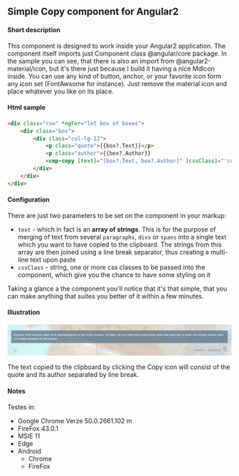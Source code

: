 ## Simple Copy component for Angular2

#### Short description
This component is designed to work inside your Angular2 application. The component itself imports just Component class @angular/core package. In the sample you can see, that there is also
an import from @angular2-material/icon, but it's there just because I build it having a nice MdIcon inside. You can use any kind of button, anchor, or your favorite
icon form any icon set (FontAwsome for instance). Just remove the material icon and place whatever you like on its place.

#### Html sample

````html
<div class="row" *ngFor="let box of boxes">
    <div class="box">
        <div class="col-lg-12">
            <p class="quote">{{box?.Text}}</p>
            <p class="author">{{box?.Author}}
            <cmp-copy [text]="[box?.Text, box?.Author]" [cssClass]="'copy-quote'"></cmp-copy></p>
        </div>
    </div>
</div>
````

#### Configuration
There are just two parameters to be set on the component in your markup:
* `text` - which in fact is an **array of strings**. This is for the purpose of merging of text from several `paragraphs`, `divs` or `spans` into a single
text which you want to have copied to the clipboard. The strings from this array are then joined using a line break separator, thus creating
a multi-line text upon paste
* `cssClass` - string, one or more css classes to be passed into the component, which give you the chance to have some styling on it

Taking a glance a the component you'll notice that it's that simple, that you can make anything that suites you better of it within a few minutes.

#### Illustration
![copy-component](img/illustration.jpg)

The text copied to the clipboard by clicking the Copy icon will consist of the quote and its author separated by line break.

#### Notes
Testes in:
* Google Chrome Verze 50.0.2661.102 m
* FireFox 43.0.1
* MSIE 11
* Edge
* Android
    * Chrome
    * FireFox

